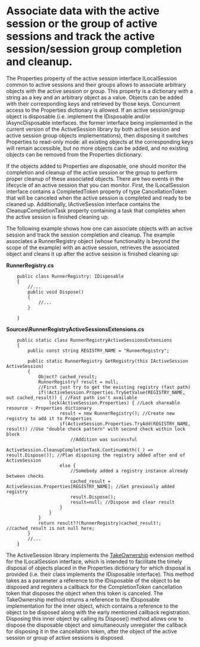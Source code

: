 ﻿# Associate data with the active session or the group of active sessions and track the active session/session group completion and cleanup.

The Properties property of the active session interface ILocalSession common to active sessions and their groups allows to associate arbitrary objects with the active session or group. This property is a dictionary with a string as a key and an arbitrary object as a value. Objects can be added with their corresponding keys and retrieved by those keys. Concurrent access to the Properties dictionary is allowed. If an active session/group object is disposable (i.e. implement the IDisposable and/or IAsyncDisposable interfaces. the former interface being implemented in the current version of the ActiveSession library by both active session and active session group objects implementations),  then disposing it switches Properties to read-only mode: all existing objects at the corresponding keys will remain accessible, but no more objects can be added, and no existing objects can be removed from the Properties dictionary.

If the objects added to Properties are disposable, one should monitor the completion and cleanup of the active session or the group to perform proper cleanup of these associated objects. There are two events in the lifecycle of an active session that you can monitor. First, the ILocalSession interface contains a CompletedToken property of type CancellationToken that will be canceled when the active session is completed and ready to be cleaned up. Additionally, IActiveSession interface contains the CleanupCompletionTask property containing a task that completes when the active session is finished cleaning up.

The following example shows how one can associate objects with an active session and track the session completion and cleanup. The example associates a RunnerRegistry object (whose functionality is beyond the scope of the example) with an active session, retrieves the associated object and cleans it up after the active session is finished cleaning up:

**RunnerRegistry.cs**
````
    public class RunnerRegistry: IDisposable
    {
        //...
        public void Dispose()
        {
            //...
        }

    }
````

**Sources\RunnerRegistryActiveSessionsExtensions.cs**
````
    public static class RunnerRegistryActiveSessionsExtensions
    {
        public const string REGISTRY_NAME = "RunnerRegistry";
        
        public static RunnerRegistry GetRegistry(this IActiveSession ActiveSession)
        {
            Object? cached_result;
            RunnerRegistry? result = null;
            //First just try to get the existing registry (fast path)
            if(!ActiveSession.Properties.TryGetValue(REGISTRY_NAME, out cached_result)) { //Fast path isn't available
                lock(ActiveSession.Properties) { //Lock shareable resource - Properties dictionary
                    result = new RunnerRegistry(); //Create new registry to add it to Properties
                    if(ActiveSession.Properties.TryAdd(REGISTRY_NAME, result)) //Use "double check pattern" with second check within lock block
                        //Addition was successful
                        ActiveSession.CleanupCompletionTask.ContinueWith((_) => result.Dispose()); //Plan disposing the registry added after end of ActiveSession
                    else {
                        //Somebody added a registry instance already between checks
                        cached_result = ActiveSession.Properties[REGISTRY_NAME]; //Get previously added registry
                        result.Dispose();
                        result=null; //Dispose and clear result
                    }
                }
            }
            return result??(RunnerRegistry)cached_result!; //cached_result is not null here;
        }
        //...
    }
````

The ActiveSession library implements the [TakeOwnership](/api/MVVrus.AspNetCore.ActiveSession.LocalSessionExtensions.TakeOwnership.html#MVVrus_AspNetCore_ActiveSession_LocalSessionExtensions_TakeOwnership_MVVrus_AspNetCore_ActiveSession_ILocalSession_System_IDisposable_) extension method for the ILocalSession interface, which is intended to facilitate the timely disposal of objects placed in the Properties dictionary for which disposal is provided (i.e. their class implements the IDisposable interface). This method takes as a parameter a reference to the IDisposable of the object to be disposed and registers a callback for the CompletionToken cancellation token that disposes the object when this token is canceled. The TakeOwnership method returns a reference to the IDisposable implementation for the inner object, which contains a reference to the object to be disposed along with the early mentioned callback registration. Disposing this inner object by calling its Dispose() method allows one to dispose the disposable object and simultaneously unregister the callback for disposing it in the cancellation token, after the object of the active session or group of active sessions is disposed.
